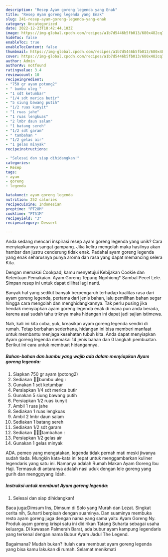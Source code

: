 ```yaml
---
description: "Resep Ayam goreng legenda yang Enak"
title: "Resep Ayam goreng legenda yang Enak"
slug: 241-resep-ayam-goreng-legenda-yang-enak
category: Uncategorized
date: 2022-12-23T18:42:44.103Z
image: https://img-global.cpcdn.com/recipes/a1b7d5446b5fb013/680x482cq70/ayam-goreng-legenda-foto-resep-utama.jpg
hideToc: false
enableToc: true
enableTocContent: false
thumbnail: https://img-global.cpcdn.com/recipes/a1b7d5446b5fb013/680x482cq70/ayam-goreng-legenda-foto-resep-utama.jpg
cover: https://img-global.cpcdn.com/recipes/a1b7d5446b5fb013/680x482cq70/ayam-goreng-legenda-foto-resep-utama.jpg
author: Admin
authorAv: notfound
ratingvalue: 3.4
reviewcount: 10
recipeingredient:
- "750 gr ayam potong2"
- " bumbu uleg "
- "1 sdt ketumbar"
- "1/4 sdt merica butir"
- "5 siung bawang putih"
- "1/2 ruas kunyit"
- "1 ruas jahe"
- "1 ruas lengkuas"
- "2 lmbr daun salam"
- "1 batang sereh"
- "1/2 sdt garam"
- " tambahan "
- "1/2 gelas air"
- "1 gelas minyak"
recipeinstructions:

- "Selesai dan siap dihidangkan!"
categories:
- Resep
tags:
- ayam
- goreng
- legenda

katakunci: ayam goreng legenda 
nutrition: 252 calories
recipecuisine: Indonesian
preptime: "PT28M"
cooktime: "PT51M"
recipeyield: "3"
recipecategory: Dessert

---
```





Anda sedang mencari inspirasi resep ayam goreng legenda yang unik? Cara menyiapkannya sangat gampang. Jika keliru mengolah maka hasilnya akan hambar dan justru cenderung tidak enak. Padahal ayam goreng legenda yang enak seharusnya punya aroma dan rasa yang dapat memancing selera Kita.





Dengan memakai Cookpad, kamu menyetujui Kebijakan Cookie dan Ketentuan Pemakaian. Ayam Goreng Tepung Ngohiong* Sambal Pecel Lele. Simpan resep ini untuk dapat dilihat lagi nanti.

Banyak hal yang sedikit banyak berpengaruh terhadap kualitas rasa dari ayam goreng legenda, pertama dari jenis bahan, lalu pemilihan bahan segar hingga cara mengolah dan menghidangkannya. Tak perlu pusing jika hendak menyiapkan ayam goreng legenda enak di mana pun anda berada, karena asal sudah tahu triknya maka hidangan ini dapat jadi sajian istimewa.






Nah, kali ini kita coba, yuk, kreasikan ayam goreng legenda sendiri di rumah. Tetap berbahan sederhana, hidangan ini bisa memberi manfaat untuk membantu menjaga kesehatan tubuh kita. Anda dapat menyiapkan Ayam goreng legenda memakai 14 jenis bahan dan 0 langkah pembuatan. Berikut ini cara untuk membuat hidangannya.

<!--inarticleads1-->

##### Bahan-bahan dan bumbu yang wajib ada dalam menyiapkan Ayam goreng legenda:

1. Siapkan 750 gr ayam (potong2)
1. Sediakan  🍗🍗bumbu uleg :
1. Gunakan 1 sdt ketumbar
1. Persiapkan 1/4 sdt merica butir
1. Gunakan 5 siung bawang putih
1. Persiapkan 1/2 ruas kunyit
1. Ambil 1 ruas jahe
1. Sediakan 1 ruas lengkuas
1. Ambil 2 lmbr daun salam
1. Sediakan 1 batang sereh
1. Sediakan 1/2 sdt garam
1. Sediakan  🍗🍗🍗tambahan :
1. Persiapkan 1/2 gelas air
1. Gunakan 1 gelas minyak


ADA. pemeo yang mengatakan, legenda tidak pernah mati meski jiwanya sudah tiada. Mungkin kata-kata ini tepat untuk menggambarkan kuliner legendaris yang satu ini. Namanya adalah Rumah Makan Ayam Goreng Ibu Haji. Termasuk di antaranya adalah nasi uduk dengan lele goreng yang gurih dan menggoyang lidah. 

<!--inarticleads2-->

##### Instruksi untuk membuat Ayam goreng legenda:


1. Selesai dan siap dihidangkan!

Baca juga:Dimsum Ins, Dimsum di Solo yang Murah dan Lezat. Singkat cerita nih, Suharti berpisah dengan suaminya. Dan suaminya membuka resto ayam goreng juga dengan nama yang sama yaitu Ayam Goreng Ny. Produk ayam goreng krispi satu ini didirikan Tatang Suharta sebagai usaha keluarga. Di kawasan Palmerah Barat, ada bubur ayam kampung legendaris yang terkenal dengan nama Bubur Ayam Jadul The Legend. 

Bagaimana? Mudah bukan? Itulah cara membuat ayam goreng legenda yang bisa kamu lakukan di rumah. Selamat menikmati
